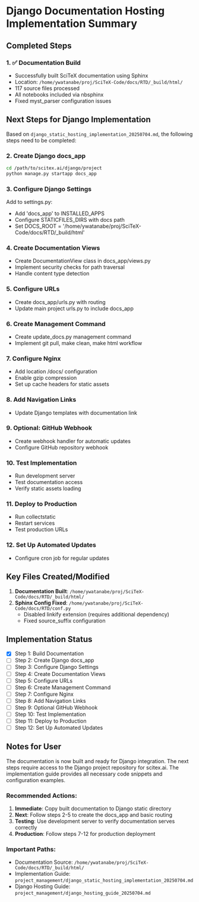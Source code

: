 <!-- ---
!-- Timestamp: 2025-07-04 21:31:00
!-- Author: Claude (9b0a42fc-58c6-11f0-8dc3-00155d3c097c)
!-- File: /home/ywatanabe/proj/SciTeX-Code/project_management/django_implementation_summary_20250704.md
!-- --- -->

# Django Documentation Hosting Implementation Summary

## Completed Steps

### 1. ✅ Documentation Build
- Successfully built SciTeX documentation using Sphinx
- Location: `/home/ywatanabe/proj/SciTeX-Code/docs/RTD/_build/html/`
- 117 source files processed
- All notebooks included via nbsphinx
- Fixed myst_parser configuration issues

## Next Steps for Django Implementation

Based on `django_static_hosting_implementation_20250704.md`, the following steps need to be completed:

### 2. Create Django docs_app
```bash
cd /path/to/scitex.ai/django/project
python manage.py startapp docs_app
```

### 3. Configure Django Settings
Add to settings.py:
- Add 'docs_app' to INSTALLED_APPS
- Configure STATICFILES_DIRS with docs path
- Set DOCS_ROOT = '/home/ywatanabe/proj/SciTeX-Code/docs/RTD/_build/html'

### 4. Create Documentation Views
- Create DocumentationView class in docs_app/views.py
- Implement security checks for path traversal
- Handle content type detection

### 5. Configure URLs
- Create docs_app/urls.py with routing
- Update main project urls.py to include docs_app

### 6. Create Management Command
- Create update_docs.py management command
- Implement git pull, make clean, make html workflow

### 7. Configure Nginx
- Add location /docs/ configuration
- Enable gzip compression
- Set up cache headers for static assets

### 8. Add Navigation Links
- Update Django templates with documentation link

### 9. Optional: GitHub Webhook
- Create webhook handler for automatic updates
- Configure GitHub repository webhook

### 10. Test Implementation
- Run development server
- Test documentation access
- Verify static assets loading

### 11. Deploy to Production
- Run collectstatic
- Restart services
- Test production URLs

### 12. Set Up Automated Updates
- Configure cron job for regular updates

## Key Files Created/Modified

1. **Documentation Built**: `/home/ywatanabe/proj/SciTeX-Code/docs/RTD/_build/html/`
2. **Sphinx Config Fixed**: `/home/ywatanabe/proj/SciTeX-Code/docs/RTD/conf.py`
   - Disabled linkify extension (requires additional dependency)
   - Fixed source_suffix configuration

## Implementation Status

- [x] Step 1: Build Documentation
- [ ] Step 2: Create Django docs_app
- [ ] Step 3: Configure Django Settings
- [ ] Step 4: Create Documentation Views
- [ ] Step 5: Configure URLs
- [ ] Step 6: Create Management Command
- [ ] Step 7: Configure Nginx
- [ ] Step 8: Add Navigation Links
- [ ] Step 9: Optional GitHub Webhook
- [ ] Step 10: Test Implementation
- [ ] Step 11: Deploy to Production
- [ ] Step 12: Set Up Automated Updates

## Notes for User

The documentation is now built and ready for Django integration. The next steps require access to the Django project repository for scitex.ai. The implementation guide provides all necessary code snippets and configuration examples.

### Recommended Actions:
1. **Immediate**: Copy built documentation to Django static directory
2. **Next**: Follow steps 2-5 to create the docs_app and basic routing
3. **Testing**: Use development server to verify documentation serves correctly
4. **Production**: Follow steps 7-12 for production deployment

### Important Paths:
- Documentation Source: `/home/ywatanabe/proj/SciTeX-Code/docs/RTD/_build/html/`
- Implementation Guide: `project_management/django_static_hosting_implementation_20250704.md`
- Django Hosting Guide: `project_management/django_hosting_guide_20250704.md`

<!-- EOF -->